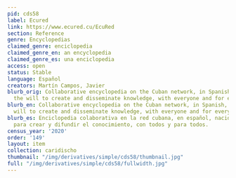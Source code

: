 ```yaml
---
pid: cds58
label: Ecured
link: https://www.ecured.cu/EcuRed
section: Reference
genre: Encyclopedias
claimed_genre: enciclopedia
claimed_genre_en: an encyclopedia
claimed_genre_es: una enciclopedia
access: open
status: Stable
language: Español
creators: Martín Campos, Javier
blurb_orig: Collaborative encyclopedia on the Cuban network, in Spanish, born from
  the will to create and disseminate knowledge, with everyone and for everyone.
blurb_en: Collaborative encyclopedia on the Cuban network, in Spanish, born from the
  will to create and disseminate knowledge, with everyone and for everyone.
blurb_es: Enciclopedia colaborativa en la red cubana, en español, nacida de la voluntad
  para crear y difundir el conocimiento, con todos y para todos.
census_year: '2020'
order: '149'
layout: item
collection: caridischo
thumbnail: "/img/derivatives/simple/cds58/thumbnail.jpg"
full: "/img/derivatives/simple/cds58/fullwidth.jpg"
---
```


